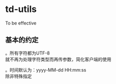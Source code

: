 # td-utils
To be effective

## 基本的约定

。所有字符都为UTF-8  
就不再为处理字符类型而再传参数，简化客户端的使用

。时间默认为：yyyy-MM-dd HH:mm:ss    
除非特殊指定
